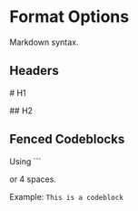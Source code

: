 # Format Options

Markdown syntax.

## Headers

  \# H1
  
  \## H2

## Fenced Codeblocks
  
  Using \```
  
  or 4 spaces.
  
  Example: 
  ```This is a codeblock```
